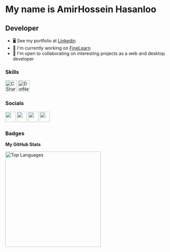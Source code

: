 My name is AmirHossein Hasanloo
===============================

Developer 
-----------------------------

*   🖥️  See my portfolio at [Linkedin](https://www.linkedin.com/in/amirhossein-hasanloo-7a2b93273/)
*   🚀  I'm currently working on [FineLearn](https://FineLearn.ir)
*   🤝  I'm open to collaborating on interesting projects as a web and desktop developer

### Skills
<p align="left">
<a href="https://docs.microsoft.com/en-us/dotnet/csharp/" target="_blank" rel="noreferrer"><img src="https://raw.githubusercontent.com/danielcranney/readme-generator/main/public/icons/skills/csharp-colored.svg" width="36" height="36" alt="CSharp" /></a>
  <a href="https://docs.microsoft.com/en-us/dotnet/" target="_blank" rel="noreferrer"><img src="https://raw.githubusercontent.com/danielcranney/readme-generator/main/public/icons/skills/dot-net-colored.svg" width="36" height="36" alt="DotNet" /></a>
</p>
      

### Socials

<p align="left">
    <a href="https://www.instagram.com/amirhosein_developer.ir" target="_blank" rel="noreferrer"><img
            src="https://raw.githubusercontent.com/danielcranney/readme-generator/main/public/icons/socials/instagram.svg"
            width="32" height="32" /></a>
    <a href="https://github.com/AmirHosseinHasanloo" target="_blank" rel="noreferrer"><img
            src="https://raw.githubusercontent.com/danielcranney/readme-generator/main/public/icons/socials/github-dark.svg"
            width="32" height="32" /></a>
    <a href="https://FineLearn.ir" target="_blank" rel="noreferrer"><img
            src="https://raw.githubusercontent.com/danielcranney/readme-generator/main/public/icons/socials/hashnode.svg"
            width="32" height="32" /></a>
    <a href="https://www.linkedin.com/in/amirhossein-hasanloo-7a2b93273/" target="_blank" rel="noreferrer"><img
            src="https://raw.githubusercontent.com/danielcranney/readme-generator/main/public/icons/socials/linkedin.svg"
            width="32" height="32" /></a>
</p>

### Badges

<b>My GitHub Stats</b>

<a href="https://github.com/AmirHosseinHasanloo" align="left"><img width="300"
        src="https://github-readme-stats.vercel.app/api/top-langs/?username=AmirHosseinHasanloo&langs_count=10&title_color=0891b2&text_color=ffffff&icon_color=0891b2&bg_color=1c1917&hide_border=true&locale=en&custom_title=Top%20%Languages"
        alt="Top Languages" /></a>
